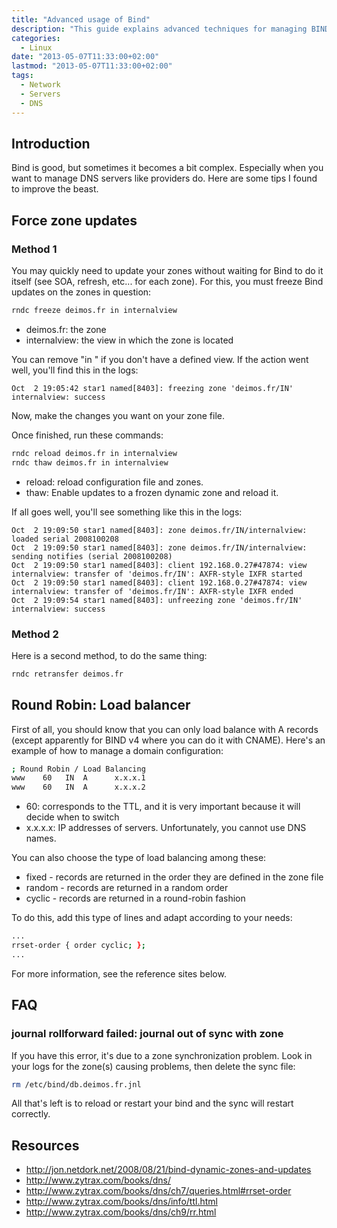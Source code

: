 ```yaml
---
title: "Advanced usage of Bind"
description: "This guide explains advanced techniques for managing BIND DNS servers including zone updates, round-robin load balancing, and troubleshooting common issues."
categories: 
  - Linux
date: "2013-05-07T11:33:00+02:00"
lastmod: "2013-05-07T11:33:00+02:00"
tags:
  - Network
  - Servers
  - DNS
---
```


## Introduction

Bind is good, but sometimes it becomes a bit complex. Especially when you want to manage DNS servers like providers do. Here are some tips I found to improve the beast.

## Force zone updates

### Method 1

You may quickly need to update your zones without waiting for Bind to do it itself (see SOA, refresh, etc... for each zone). For this, you must freeze Bind updates on the zones in question:

```bash
rndc freeze deimos.fr in internalview
```

* deimos.fr: the zone
* internalview: the view in which the zone is located

You can remove "in <view>" if you don't have a defined view. If the action went well, you'll find this in the logs:

```
Oct  2 19:05:42 star1 named[8403]: freezing zone 'deimos.fr/IN' internalview: success
```

Now, make the changes you want on your zone file.

Once finished, run these commands:

```bash
rndc reload deimos.fr in internalview
rndc thaw deimos.fr in internalview
```

* reload: reload configuration file and zones.
* thaw: Enable updates to a frozen dynamic zone and reload it.

If all goes well, you'll see something like this in the logs:

```
Oct  2 19:09:50 star1 named[8403]: zone deimos.fr/IN/internalview: loaded serial 2008100208
Oct  2 19:09:50 star1 named[8403]: zone deimos.fr/IN/internalview: sending notifies (serial 2008100208)
Oct  2 19:09:50 star1 named[8403]: client 192.168.0.27#47874: view internalview: transfer of 'deimos.fr/IN': AXFR-style IXFR started
Oct  2 19:09:50 star1 named[8403]: client 192.168.0.27#47874: view internalview: transfer of 'deimos.fr/IN': AXFR-style IXFR ended
Oct  2 19:09:54 star1 named[8403]: unfreezing zone 'deimos.fr/IN' internalview: success
```

### Method 2

Here is a second method, to do the same thing:

```bash
rndc retransfer deimos.fr
```

## Round Robin: Load balancer

First of all, you should know that you can only load balance with A records (except apparently for BIND v4 where you can do it with CNAME). Here's an example of how to manage a domain configuration:

```bash
; Round Robin / Load Balancing
www    60   IN  A      x.x.x.1
www    60   IN  A      x.x.x.2
```

* 60: corresponds to the TTL, and it is very important because it will decide when to switch
* x.x.x.x: IP addresses of servers. Unfortunately, you cannot use DNS names.

You can also choose the type of load balancing among these:

* fixed - records are returned in the order they are defined in the zone file
* random - records are returned in a random order
* cyclic - records are returned in a round-robin fashion

To do this, add this type of lines and adapt according to your needs:

```bash
...
rrset-order { order cyclic; };
...
```

For more information, see the reference sites below.

## FAQ

### journal rollforward failed: journal out of sync with zone

If you have this error, it's due to a zone synchronization problem. Look in your logs for the zone(s) causing problems, then delete the sync file:

```bash
rm /etc/bind/db.deimos.fr.jnl
```

All that's left is to reload or restart your bind and the sync will restart correctly.

## Resources
- http://jon.netdork.net/2008/08/21/bind-dynamic-zones-and-updates
- http://www.zytrax.com/books/dns/
- http://www.zytrax.com/books/dns/ch7/queries.html#rrset-order
- http://www.zytrax.com/books/dns/info/ttl.html
- http://www.zytrax.com/books/dns/ch9/rr.html

